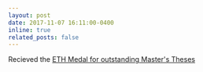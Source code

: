 ```yaml
---
layout: post
date: 2017-11-07 16:11:00-0400
inline: true
related_posts: false
---
```


Recieved the [ETH Medal for outstanding Master's Theses](https://ethz.ch/en/the-eth-zurich/education/awards/eth-medal/outstanding-master-theses.html)
